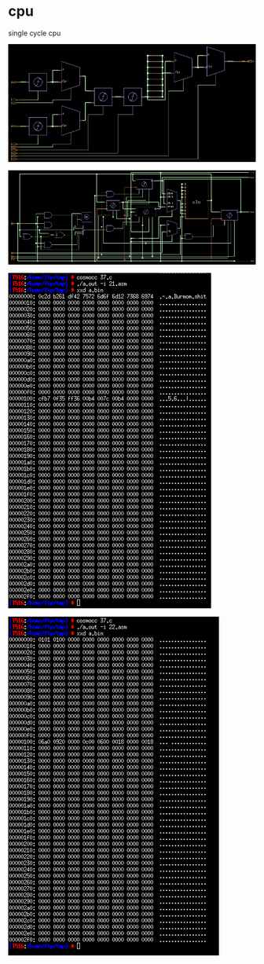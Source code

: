 # cpu
single cycle cpu

![format](https://github.com/BHa2R00/cpu/blob/main/20240426143411_803x383_scrot.png)

![format](https://github.com/BHa2R00/cpu/blob/main/20240426141155_980x373_scrot.png)

![format](https://github.com/BHa2R00/cpu/blob/main/20240426142129_413x683_scrot.png)

![format](https://github.com/BHa2R00/cpu/blob/main/20240426230824_429x690_scrot.png)
